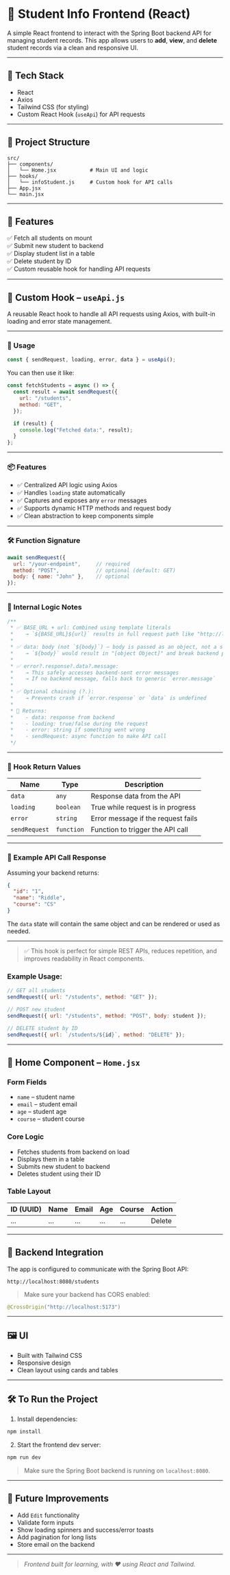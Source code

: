 # 🎯 Student Info Frontend (React)

A simple React frontend to interact with the Spring Boot backend API for managing student records. This app allows users to **add**, **view**, and **delete** student records via a clean and responsive UI.

---

## 🚀 Tech Stack

- React
- Axios
- Tailwind CSS (for styling)
- Custom React Hook (`useApi`) for API requests

---

## 🧱 Project Structure

```
src/
├── components/
│   └── Home.jsx           # Main UI and logic
├── hooks/
│   └── infoStudent.js     # Custom hook for API calls
├── App.jsx
└── main.jsx
```

---

## 🧠 Features

✅ Fetch all students on mount  
✅ Submit new student to backend  
✅ Display student list in a table  
✅ Delete student by ID  
✅ Custom reusable hook for handling API requests

---

## 🧰 Custom Hook – `useApi.js`

A reusable React hook to handle all API requests using Axios, with built-in loading and error state management.

---

### 🔗 Usage

```js
const { sendRequest, loading, error, data } = useApi();
```

You can then use it like:

```js
const fetchStudents = async () => {
  const result = await sendRequest({
    url: "/students",
    method: "GET",
  });

  if (result) {
    console.log("Fetched data:", result);
  }
};
```

---

### 📦 Features

- ✅ Centralized API logic using Axios  
- ✅ Handles `loading` state automatically  
- ✅ Captures and exposes any `error` messages  
- ✅ Supports dynamic HTTP methods and request body  
- ✅ Clean abstraction to keep components simple  

---

### 🛠️ Function Signature

```js
await sendRequest({
  url: "/your-endpoint",     // required
  method: "POST",            // optional (default: GET)
  body: { name: "John" },    // optional
});
```

---

### 🧠 Internal Logic Notes

```js
/**
 * ✅ BASE_URL + url: Combined using template literals
 *    → `${BASE_URL}${url}` results in full request path like "http://localhost:8080/students"
 * 
 * ✅ data: body (not `${body}`) — body is passed as an object, not a string
 *    → `${body}` would result in "[object Object]" and break backend parsing
 * 
 * ✅ error?.response?.data?.message:
 *    → This safely accesses backend-sent error messages
 *    → If no backend message, falls back to generic `error.message`
 * 
 * ✅ Optional chaining (?.):
 *    → Prevents crash if `error.response` or `data` is undefined
 * 
 * 🔁 Returns:
 *    - data: response from backend
 *    - loading: true/false during the request
 *    - error: string if something went wrong
 *    - sendRequest: async function to make API call
 */
```

---

### 🔄 Hook Return Values

| Name          | Type      | Description                                  |
|---------------|-----------|----------------------------------------------|
| `data`        | `any`     | Response data from the API                   |
| `loading`     | `boolean` | True while request is in progress            |
| `error`       | `string`  | Error message if the request fails           |
| `sendRequest` | `function`| Function to trigger the API call             |

---

### 📁 Example API Call Response

Assuming your backend returns:

```json
{
  "id": "1",
  "name": "Riddle",
  "course": "CS"
}
```

The `data` state will contain the same object and can be rendered or used as needed.

---

> ✅ This hook is perfect for simple REST APIs, reduces repetition, and improves readability in React components.

### Example Usage:

```js
// GET all students
sendRequest({ url: "/students", method: "GET" });

// POST new student
sendRequest({ url: "/students", method: "POST", body: student });

// DELETE student by ID
sendRequest({ url: `/students/${id}`, method: "DELETE" });
```

---



## 📄 Home Component – `Home.jsx`

### Form Fields

- `name` – student name  
- `email` – student email  
- `age` – student age  
- `course` – student course  

### Core Logic

- Fetches students from backend on load
- Displays them in a table
- Submits new student to backend
- Deletes student using their ID

### Table Layout

| ID (UUID) | Name | Email | Age | Course | Action |
|-----------|------|-------|-----|--------|--------|
| ...       | ...  | ...   | ... | ...    | Delete |

---

## 🔗 Backend Integration

The app is configured to communicate with the Spring Boot API:

```
http://localhost:8080/students
```

> Make sure your backend has CORS enabled:
```java
@CrossOrigin("http://localhost:5173")
```

---

## 🖼 UI

- Built with Tailwind CSS  
- Responsive design  
- Clean layout using cards and tables

---

## 🛠 To Run the Project

1. Install dependencies:

```bash
npm install
```

2. Start the frontend dev server:

```bash
npm run dev
```

> Make sure the Spring Boot backend is running on `localhost:8080`.

---

## 📌 Future Improvements

- Add `Edit` functionality  
- Validate form inputs  
- Show loading spinners and success/error toasts  
- Add pagination for long lists  
- Store email on the backend

---

> _Frontend built for learning, with ❤️ using React and Tailwind._
